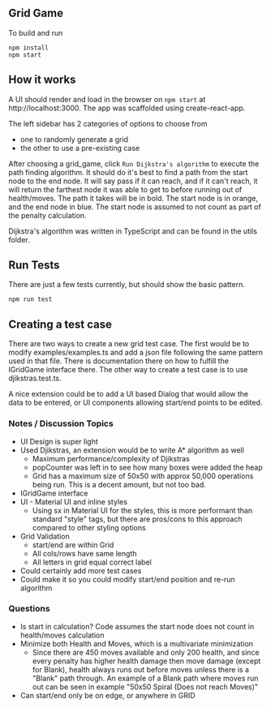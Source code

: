 ## Grid Game

To build and run
```
npm install
npm start
```

## How it works
A UI should render and load in the browser on `npm start` at http://localhost:3000. The app was scaffolded using create-react-app.


The left sidebar has 2 categories of options to choose from
- one to randomly generate a grid
- the other to use a pre-existing case 


After choosing a grid_game, click `Run Dijkstra's algorithm` to execute the path finding algorithm. It should do it's best to find a path from the start node to the end node. It will say pass if it can reach, and if it can't reach, it will
return the farthest node it was able to get to before running out of health/moves. The path it takes will be in bold. The start node is 
in orange, and the end node in blue. The start node is assumed to not count as part of the penalty calculation.


Dijkstra's algorithm was written in TypeScript and can be found in the utils folder. 


## Run Tests
There are just a few tests currently, but should show the basic pattern. 
```
npm run test
```

## Creating a test case
There are two ways to create a new grid test case. The first would be to modify examples/examples.ts and add a json file
following the same pattern used in that file. There is documentation there on how to fulfill the IGridGame interface there.
The other way to create a test case is to use djikstras.test.ts. 


A nice extension could be to add a UI based Dialog that would allow the data to be entered, or UI components allowing
start/end points to be edited.

### Notes / Discussion Topics
- UI Design is super light
- Used Djikstras, an extension would be to write A* algorithm as well
  - Maximum performance/complexity of Djikstras
  - popCounter was left in to see how many boxes were added the heap
  - Grid has a maximum size of 50x50 with approx 50,000 operations being run. This is a decent amount, but not too bad.
- IGridGame interface
- UI - Material UI and inline styles
  - Using sx in Material UI for the styles, this is more performant than standard "style" tags, but there are pros/cons
  to this approach compared to other styling options
-  Grid Validation
    - start/end are within Grid
    - All cols/rows have same length
    - All letters in grid equal correct label
- Could certainly add more test cases
- Could make it so you could modify start/end position and re-run algorithm


### Questions
- Is start in calculation? Code assumes the start node does not count in health/moves calculation
- Minimize both Health and Moves, which is a multivariate minimization
  - Since there are 450 moves available and only 200 health, and since every penalty 
    has higher health damage then move damage (except for Blank), health always runs out before moves 
    unless there is a "Blank" path through. An example of a Blank path where moves run out can be seen
    in example "50x50 Spiral (Does not reach Moves)"
- Can start/end only be on edge, or anywhere in GRID